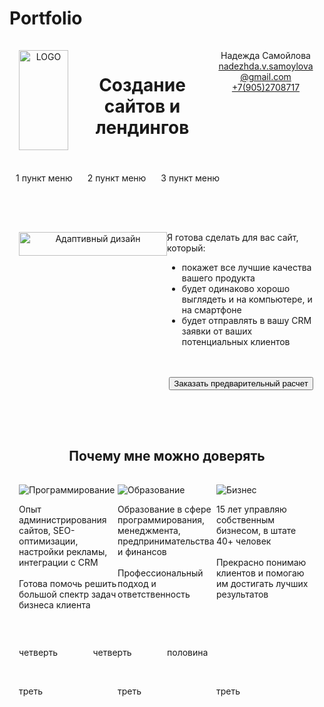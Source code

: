 # Portfolio
<html>
<head>
 <title>Заголовок сайта</title>
 <style>
   .line {
    display: -webkit-flex;
    display: -ms-flexbox;
    display: flex;
    -webkit-flex-wrap: wrap;
    -ms-flex-wrap: wrap;
    flex-wrap: wrap;
   }
  .container {
   width: 100%;
   max-width: 1024px;
   padding: 15px;
   margin: 0 auto;
   display: -webkit-flex;
   display: -ms-flexbox;
   display: flex;
  }
  .logo {
   float: left;
   padding: 0 25px;
  }
  nav {
   float: right;
  }
  nav a {
   text-decoration:none;
   line-height: 30px
  }
  nav ul {
   margin:0;
   padding:0;
   list-style:none;
  }
  nav li {
   display: inline-block;
   padding: 0 10px;
  }
  button {
   display: block; 
   margin: 0 auto;
  }
  .container div {
   float: left;
   margin-bottom: 15px;
  }
  .col-1-2 {
   width: 50%; 
  }
  .col-1-3 {
   width: 33.3333333333%;
  }
  .col-1-4 {
   width: 25%;
  }
  .col-1-6 {
   width: 16.666666667%;
  }
  .col-2-3 {
   width: 66.6666666667%;
  }
  .container:after {
   content: "";
   display: table;
   clear: both;
  }
  .carousel {
   position: relative;
   width: 100%;
   overflow: hidden;
  }
  .carousel-inner {
   display: flex;
   width: 300%;
   transition: transform 0.5s;
  }
  .carousel-item {
   flex: 1;
   text-align: center;
  }
  .carousel-item img {
   width: 100%;
   max-height: 400px;
   object-fit: cover;
  }
 </style>
</head>
<body>
 <header>
  <div class='line'>
   <div class='container'>
    <div class="col-1-6"><img src='https://www.pngplay.com/wp-content/uploads/12/Internet-Explorer-Transparent-File.png' alt='LOGO' align='middle'/ width=100%></div>
    <div class="col-1-2"><h1 align='center'>Создание сайтов и лендингов</h1></div>
    <div class="col-1-3">
     Надежда Самойлова <br>
     <a href='mailto:nadezhda.v.samoylova@gmail.com'>nadezhda.v.samoylova@gmail.com</a><br>
     <a href='tel:+7(905)2708717'>+7(905)2708717</a>
    </div>
   </div>
  </div>
  <div class='line'>
   <nav>
    <ul>
     <li><a href=''>1 пункт меню</a></li>
     <li><a href=''>2 пункт меню</a></li>
     <li><a href=''>3 пункт меню</a></li>
    </ul>
   <nav>
  </div>
 </header>
 <div class=main>
 <div class='line'>
  <div class='container'>
    <div class="col-1-2">
     <div class="carousel">
      <div class="carousel-inner">
       <div class="carousel-item">
        <img src='https://sun9-28.userapi.com/impg/B9dLEmJbXlXveT3uw4SqIyT7_JOURO9-PvL9EA/rIWXIaaooqY.jpg?size=1379x980&quality=96&sign=b6b6dd398139fbadd99a9dd635f66949&c_uniq_tag=qQfJJRiXWnXo1dBuXtmP2WAoFB5RnWNEJ1mj6A3VXxE&type=album' alt='Адаптивный дизайн'>
       </div>
       <div class="carousel-item">
        <img src="https://hozyindachi.ru/wp-content/uploads/2022/09/glavnaya-stranica-sajta-foto.jpg" alt="Современный сайт">
       </div>
       <div class="carousel-item">
        <img src="https://avatars.mds.yandex.net/i?id=00109fd94b53c12d0d56aac61c821339_l-10703717-images-thumbs&n=13" alt="Менеджеры общаются с клиентами">
       </div>
      </div>
     </div>
    </div>
    <div class="col-1-2">
     Я готова сделать для вас сайт, который:
     <ul>
      <li>покажет все лучшие качества вашего продукта</li>
      <li>будет одинаково хорошо выглядеть и на компьютере, и на смартфоне</li>
      <li>будет отправлять в вашу CRM заявки от ваших потенциальных клиентов</li>
     </ul>
     <br><br>
     <button>Заказать предварительный расчет</button>
     <br><br>
    </div>
   </div>
  </div>
  <h2 align='center' width=100%>Почему мне можно доверять</h2>
  <div class='line'>
  <div class='container'>
    <div class="col-1-3">
     <img src='' alt='Программирование'>
     <p>Опыт администрирования сайтов, SEO-оптимизации, настройки рекламы, интеграции с CRM<br><br>Готова помочь решить большой спектр задач бизнеса клиента</p>
    </div>
    <div class="col-1-3">
     <img src='' alt='Образование'>
     <p>Образование в сфере программирования, менеджмента, предпринимательства и финансов<br><br>Профессиональный подход и ответственность</p>
    </div>
    <div class="col-1-3">
     <img src='' alt='Бизнес'>
     <p>15 лет управляю собственным бизнесом, в штате 40+ человек <br><br> Прекрасно понимаю клиентов и помогаю им достигать лучших результатов</p>
    </div>
   </div>
   </div>
  </div>
  <div class='line'>
  <div class='container'>
    <div class="col-1-4">четверть</div>
    <div class="col-1-4">четверть</div>
    <div class="col-1-2">половина</div>
   </div>
  </div>
 </div>
 <footer>
 <div class='line'>
  <div class='container'>
    <div class="col-1-3">треть</div>
    <div class="col-1-3">треть</div>
    <div class="col-1-3">треть</div>
  </div>
 </footer>
</body>
</html>

